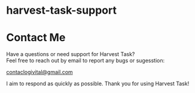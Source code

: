 # harvest-task-support
# Contact Me

Have a questions or need support for Harvest Task?  
Feel free to reach out by email to report any bugs or sugesstion:

[contaclogivital@gmail.com](mailto:contaclogivital@gmail.com)

I aim to respond as quickly as possible. Thank you for using Harvest Task!
